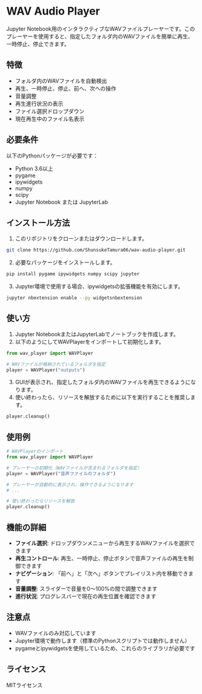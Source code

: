 # WAV Audio Player

Jupyter Notebook用のインタラクティブなWAVファイルプレーヤーです。このプレーヤーを使用すると、指定したフォルダ内のWAVファイルを簡単に再生、一時停止、停止できます。

## 特徴

- フォルダ内のWAVファイルを自動検出
- 再生、一時停止、停止、前へ、次への操作
- 音量調整
- 再生進行状況の表示
- ファイル選択ドロップダウン
- 現在再生中のファイル名表示

## 必要条件

以下のPythonパッケージが必要です：

- Python 3.6以上
- pygame
- ipywidgets
- numpy
- scipy
- Jupyter Notebook または JupyterLab

## インストール方法

1. このリポジトリをクローンまたはダウンロードします。
```bash
git clone https://github.com/ShunsukeTamura06/wav-audio-player.git
```

2. 必要なパッケージをインストールします。
```bash
pip install pygame ipywidgets numpy scipy jupyter
```

3. Jupyter環境で使用する場合、ipywidgetsの拡張機能を有効にします。
```bash
jupyter nbextension enable --py widgetsnbextension
```

## 使い方

1. Jupyter NotebookまたはJupyterLabでノートブックを作成します。
2. 以下のようにしてWAVPlayerをインポートして初期化します。

```python
from wav_player import WAVPlayer

# WAVファイルが格納されているフォルダを指定
player = WAVPlayer("outputs")
```

3. GUIが表示され、指定したフォルダ内のWAVファイルを再生できるようになります。
4. 使い終わったら、リソースを解放するために以下を実行することを推奨します。

```python
player.cleanup()
```

## 使用例

```python
# WAVPlayerのインポート
from wav_player import WAVPlayer

# プレーヤーの初期化（WAVファイルが含まれるフォルダを指定）
player = WAVPlayer("音声ファイルのフォルダ")

# プレーヤーが自動的に表示され、操作できるようになります
# ...

# 使い終わったらリソースを解放
player.cleanup()
```

## 機能の詳細

- **ファイル選択**: ドロップダウンメニューから再生するWAVファイルを選択できます
- **再生コントロール**: 再生、一時停止、停止ボタンで音声ファイルの再生を制御できます
- **ナビゲーション**: 「前へ」と「次へ」ボタンでプレイリスト内を移動できます
- **音量調整**: スライダーで音量を0〜100%の間で調整できます
- **進行状況**: プログレスバーで現在の再生位置を確認できます

## 注意点

- WAVファイルのみ対応しています
- Jupyter環境で動作します（標準のPythonスクリプトでは動作しません）
- pygameとipywidgetsを使用しているため、これらのライブラリが必要です

## ライセンス

MITライセンス
